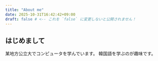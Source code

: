 ```yaml
---
title: "About me"
date: 2025-10-31T16:42:42+09:00
draft: false # <-- これを `false` に変更しないと公開されません！
---
```


## はじめまして
某地方公立大でコンピュータを学んでいます。
韓国語を学ぶのが趣味です。